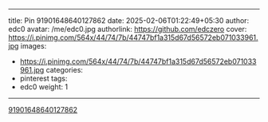 
---
title: Pin 91901648640127862
date: 2025-02-06T01:22:49+05:30
author: edc0
avatar: /me/edc0.jpg
authorlink: https://github.com/edczero
cover: https://i.pinimg.com/564x/44/74/7b/44747bf1a315d67d56572eb071033961.jpg
images:
   - https://i.pinimg.com/564x/44/74/7b/44747bf1a315d67d56572eb071033961.jpg
categories:
  - pinterest
tags:
  - edc0
weight: 1
---

<!--more-->

[91901648640127862](https://in.pinterest.com/pin/91901648640127862/)

	
